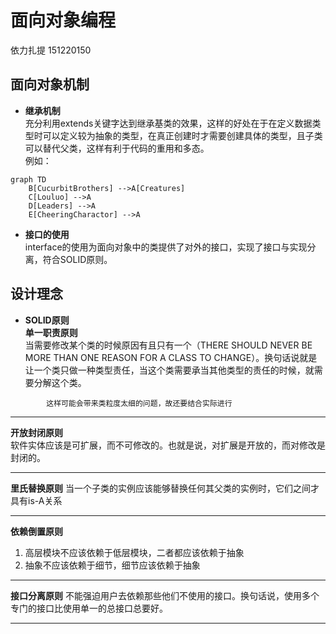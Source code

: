 # 面向对象编程
依力扎提 151220150
## 面向对象机制
- **继承机制**  
    充分利用extends关键字达到继承基类的效果，这样的好处在于在定义数据类型时可以定义较为抽象的类型，在真正创建时才需要创建具体的类型，且子类可以替代父类，这样有利于代码的重用和多态。  
例如：
```
graph TD
    B[CucurbitBrothers] -->A[Creatures]
    C[Louluo] -->A
    D[Leaders] -->A
    E[CheeringCharactor] -->A
```
- **接口的使用**   
    interface的使用为面向对象中的类提供了对外的接口，实现了接口与实现分离，符合SOLID原则。  
## 设计理念
- **SOLID原则**  
    **单一职责原则**  
当需要修改某个类的时候原因有且只有一个（THERE SHOULD NEVER BE MORE THAN ONE REASON FOR A CLASS TO CHANGE）。换句话说就是让一个类只做一种类型责任，当这个类需要承当其他类型的责任的时候，就需要分解这个类。
``` 
        这样可能会带来类粒度太细的问题，故还要结合实际进行
```  
***
**开放封闭原则**  
软件实体应该是可扩展，而不可修改的。也就是说，对扩展是开放的，而对修改是封闭的。  
***
**里氏替换原则**
当一个子类的实例应该能够替换任何其父类的实例时，它们之间才具有is-A关系 
***
**依赖倒置原则**
1. 高层模块不应该依赖于低层模块，二者都应该依赖于抽象 
2. 抽象不应该依赖于细节，细节应该依赖于抽象
***
**接口分离原则**
不能强迫用户去依赖那些他们不使用的接口。换句话说，使用多个专门的接口比使用单一的总接口总要好。
***